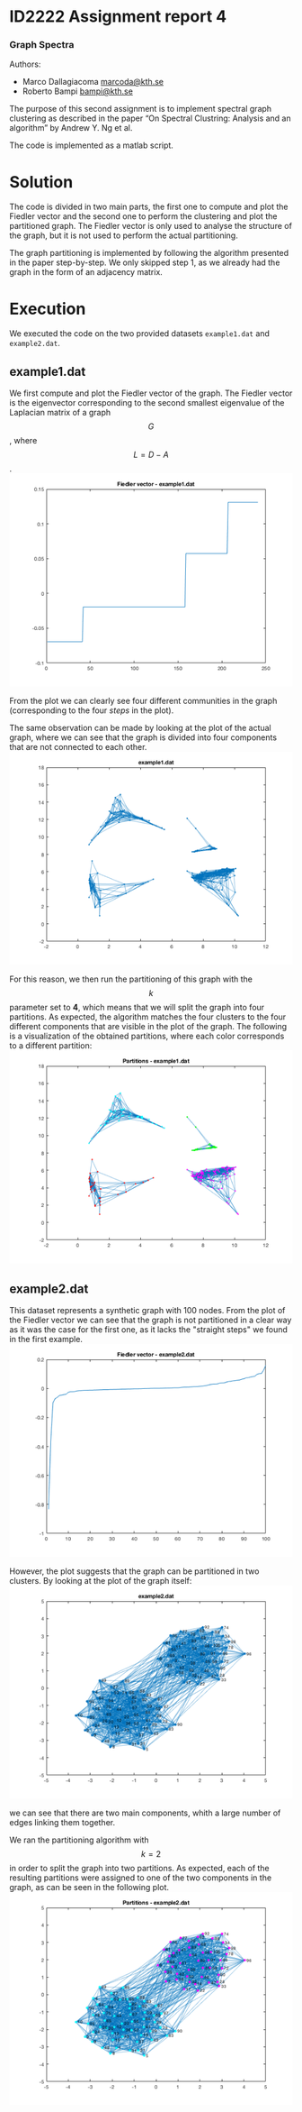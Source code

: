 # ID2222 Assignment report 4
### Graph Spectra

Authors:

- Marco Dallagiacoma [marcoda@kth.se](mailto:marcoda@kth.se)
- Roberto Bampi [bampi@kth.se](mailto:bampi@kth.se)

The purpose of this second assignment is to implement spectral graph clustering as described in the paper “On Spectral Clustring: Analysis and an algorithm” by Andrew Y. Ng et al.

The code is implemented as a matlab script.

# Solution

The code is divided in two main parts, the first one to compute and plot the Fiedler vector and the second one to perform the clustering and plot the partitioned graph.
The Fiedler vector is only used to analyse the structure of the graph, but it is not used to perform the actual partitioning.

The graph partitioning is implemented by following the algorithm presented in the paper step-by-step. We only skipped step 1, as we already had the graph in the form of an adjacency matrix.

# Execution
We executed the code on the two provided datasets `example1.dat` and `example2.dat`.

## example1.dat
We first compute and plot the Fiedler vector of the graph.
The Fiedler vector is the eigenvector corresponding to the second smallest eigenvalue of the Laplacian matrix of a graph $$G$$, where $$ L = D - A $$.
![](./imgs/fiedler_1.png)

From the plot we can clearly see four different communities in the graph (corresponding to the four *steps* in the plot).

The same observation can be made by looking at the plot of the actual graph, where we can see that the graph is divided into four components that are not connected to each other.
![](./imgs/all_1.png)

For this reason, we then run the partitioning of this graph with the $$k$$ parameter set to **4**, which means that we will split the graph into four partitions.
As expected, the algorithm matches the four clusters to the four different components that are visible in the plot of the graph.
The following is a visualization of the obtained partitions, where each color corresponds to a different partition:
![](./imgs/partitions_1.png)

## example2.dat
This dataset represents a synthetic graph with 100 nodes.
From the plot of the Fiedler vector we can see that the graph is not partitioned in a clear way as it was the case for the first one, as it lacks the "straight steps" we found in the first example.
![](./imgs/fiedler_2.png)

However, the plot suggests that the graph can be partitioned in two clusters.
By looking at the plot of the graph itself:
![](./imgs/all_2.png)

we can see that there are two main components, whith a large number of edges linking them together.

We ran the partitioning algorithm with $$ k = 2$$ in order to split the graph into two partitions.
As expected, each of the resulting partitions were assigned to one of the two components in the graph, as can be seen in the following plot.
![](./imgs/partitions_2.png) 